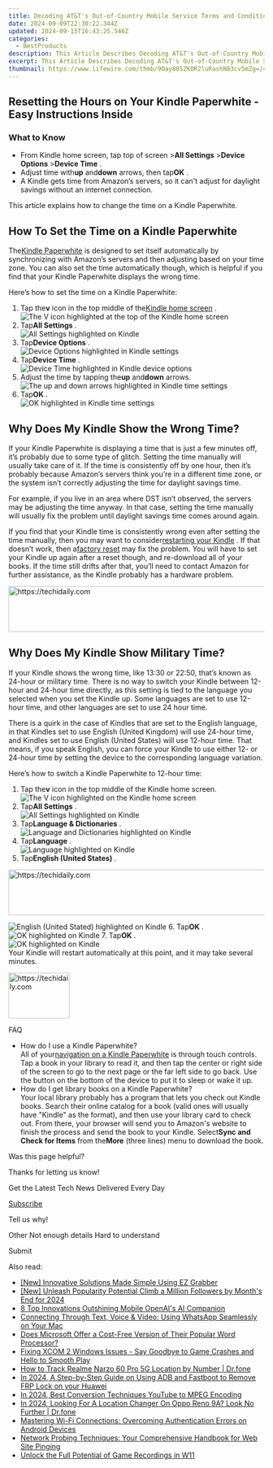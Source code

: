 ```yaml
---
title: Decoding AT&T's Out-of-Country Mobile Service Terms and Conditions
date: 2024-09-09T22:30:22.344Z
updated: 2024-09-15T16:43:25.546Z
categories:
  - BestProducts
description: This Article Describes Decoding AT&T's Out-of-Country Mobile Service Terms and Conditions
excerpt: This Article Describes Decoding AT&T's Out-of-Country Mobile Service Terms and Conditions
thumbnail: https://www.lifewire.com/thmb/9Oay80SZKOR2luRashN83cv5mZg=/400x300/filters:no_upscale():max_bytes(150000):strip_icc():format(webp)/att-logo-9102adcb06dd4cdba4c2a452ed615600.png
---
```


## Resetting the Hours on Your Kindle Paperwhite - Easy Instructions Inside
### What to Know

* From Kindle home screen, tap top of screen >**All Settings** \>**Device Options** \>**Device Time** .
* Adjust time with**up** and**down** arrows, then tap**OK** .
* A Kindle gets time from Amazon’s servers, so it can't adjust for daylight savings without an internet connection.

 This article explains how to change the time on a Kindle Paperwhite.

## How To Set the Time on a Kindle Paperwhite

 The[Kindle Paperwhite](https://www.lifewire.com/how-to-use-kindle-paperwhite-5224252) is designed to set itself automatically by synchronizing with Amazon’s servers and then adjusting based on your time zone. You can also set the time automatically though, which is helpful if you find that your Kindle Paperwhite displays the wrong time.

 Here’s how to set the time on a Kindle Paperwhite:  

1. Tap the**v** icon in the top middle of the[Kindle home screen](https://www.lifewire.com/get-to-home-screen-on-kindle-5222568) .  
![The V icon highlighted at the top of the Kindle home screen](https://www.lifewire.com/thmb/j8K4PofURQz9tI-zlyWDg4p9rPI=/1500x0/filters:no_upscale():max_bytes(150000):strip_icc():format(webp)/A1-Change-Time-on-a-Paperwhite-1549f53cc4fb42298beb5db1db2a31d2.jpg)
2. Tap**All Settings** .  
![All Settings highlighted on Kindle](https://www.lifewire.com/thmb/FVQ4IxFNo_i4Z-FPltzLdZw0sbg=/1500x0/filters:no_upscale():max_bytes(150000):strip_icc():format(webp)/A2-Change-Time-on-a-Paperwhite-0add7d56ede94b9fb98fd6946c950382.jpg)
3. Tap**Device Options** .  
![Device Options highlighted in Kindle settings](https://www.lifewire.com/thmb/e6MlyV_kRs3sZ7KmmbmU_qDoYsw=/1500x0/filters:no_upscale():max_bytes(150000):strip_icc():format(webp)/A3-Change-Time-on-a-Paperwhite-10b0b32f055a4274a8460885c23e21ff.jpg)
4. Tap**Device Time** .  
![Device Time highlighted in Kindle device options](https://www.lifewire.com/thmb/ChcqospDH_PE8a-83MnzZojZ744=/1500x0/filters:no_upscale():max_bytes(150000):strip_icc():format(webp)/A4-Change-Time-on-a-Paperwhite-04b27f7f2bfa4c94b0c480eb71dfdf89.jpg)
5. Adjust the time by tapping the**up** and**down** arrows.  
![The up and down arrows highlighted in Kindle time settings](https://www.lifewire.com/thmb/PPX00lfpcJpqXmMVBbYJI4Ak1jo=/1500x0/filters:no_upscale():max_bytes(150000):strip_icc():format(webp)/A5-Change-Time-on-a-Paperwhite-9824755afe0b4522be4562a899387ffd.jpg)
6. Tap**OK** .  
![OK highlighted in Kindle time settings](https://www.lifewire.com/thmb/7fhpYTv82a-NfNmzVAF1o6ppuDw=/1500x0/filters:no_upscale():max_bytes(150000):strip_icc():format(webp)/A6-Change-Time-on-a-Paperwhite-8f41a6b1efa94995a73e0de6986b73a3.jpg)

## Why Does My Kindle Show the Wrong Time?

 If your Kindle Paperwhite is displaying a time that is just a few minutes off, it’s probably due to some type of glitch. Setting the time manually will usually take care of it. If the time is consistently off by one hour, then it’s probably because Amazon’s servers think you’re in a different time zone, or the system isn’t correctly adjusting the time for daylight savings time.

 For example, if you live in an area where DST isn’t observed, the servers may be adjusting the time anyway. In that case, setting the time manually will usually fix the problem until daylight savings time comes around again.

 If you find that your Kindle time is consistently wrong even after setting the time manually, then you may want to consider[restarting your Kindle](https://www.lifewire.com/restart-kindle-paperwhite-5222333) . If that doesn’t work, then a[factory reset](https://www.lifewire.com/reset-kindle-paperwhite-5224250) may fix the problem. You will have to set your Kindle up again after a reset though, and re-download all of your books. If the time still drifts after that, you’ll need to contact Amazon for further assistance, as the Kindle probably has a hardware problem.  

<!-- affiliate ads begin -->
<a href="https://unicoeye.pxf.io/c/5597632/2134494/18498" target="_top" id="2134494">
  <img src="//a.impactradius-go.com/display-ad/18498-2134494" border="0" alt="https://techidaily.com" width="721" height="90"/>
</a>
<img height="0" width="0" src="https://unicoeye.pxf.io/i/5597632/2134494/18498" style="position:absolute;visibility:hidden;" border="0" />
<!-- affiliate ads end -->

## Why Does My Kindle Show Military Time?

 If your Kindle shows the wrong time, like 13:30 or 22:50, that’s known as 24-hour or military time. There is no way to switch your Kindle between 12-hour and 24-hour time directly, as this setting is tied to the language you selected when you set the Kindle up. Some languages are set to use 12-hour time, and other languages are set to use 24 hour time.

 There is a quirk in the case of Kindles that are set to the English language, in that Kindles set to use English (United Kingdom) will use 24-hour time, and Kindles set to use English (United States) will use 12-hour time. That means, if you speak English, you can force your Kindle to use either 12- or 24-hour time by setting the device to the corresponding language variation.

 Here’s how to switch a Kindle Paperwhite to 12-hour time:  

1. Tap the**v** icon in the top middle of the Kindle home screen.  
![The V icon highlighted on the Kindle home screen](https://www.lifewire.com/thmb/hoIB8ZzovOgAFwX_a64_ZAujeeg=/1500x0/filters:no_upscale():max_bytes(150000):strip_icc():format(webp)/B1.-Change-Time-on-a-Paperwhitejpg-0a19439c8f3442e797a1f6f430b91ef4.jpg)
2. Tap**All Settings** .  
![All Settings highlighted on Kindle](https://www.lifewire.com/thmb/bRaMB3kZlAcWlvNrYXiOx6fND5w=/1500x0/filters:no_upscale():max_bytes(150000):strip_icc():format(webp)/B2-Change-Time-on-a-Paperwhite-7f48719c517a4ab49560f5b8f51700f4.jpg)
3. Tap**Language & Dictionaries** .  
![Language and Dictionaries highlighted on Kindle](https://www.lifewire.com/thmb/QR2aYMJTQnQ5tv2ghdXYvpEEKt8=/1500x0/filters:no_upscale():max_bytes(150000):strip_icc():format(webp)/B3-Change-Time-on-a-Paperwhite-d64e455e000d489ab034179af893261f.jpg)
4. Tap**Language** .  
![Language highlighted on Kindle](https://www.lifewire.com/thmb/agMssSF7l7LaFlu2ySCj9t64Cj8=/1500x0/filters:no_upscale():max_bytes(150000):strip_icc():format(webp)/B4-Change-Time-on-a-Paperwhite-cccb316c6c4342bebab129d7d0b92f1c.jpg)
5. Tap**English (United States)** .  

<!-- affiliate ads begin -->
<a href="https://appsumo.8odi.net/c/5597632/2123731/7443" target="_top" id="2123731">
  <img src="//a.impactradius-go.com/display-ad/7443-2123731" border="0" alt="https://techidaily.com" width="728" height="90"/>
</a>
<img height="0" width="0" src="https://appsumo.8odi.net/i/5597632/2123731/7443" style="position:absolute;visibility:hidden;" border="0" />
<!-- affiliate ads end -->

![English (United Stated) highlighted on Kindle](https://www.lifewire.com/thmb/yJZWUsvz_K4ODy5y3JGyk94kv84=/1500x0/filters:no_upscale():max_bytes(150000):strip_icc():format(webp)/B5-Change-Time-on-a-Paperwhite-7d6a9e0b50c2472cbcc36717ad41aba1.jpg)
6. Tap**OK** .  
![OK highlighted on Kindle](https://www.lifewire.com/thmb/gpyeDWGne_0u_6QozJU46hH4_Y0=/1500x0/filters:no_upscale():max_bytes(150000):strip_icc():format(webp)/B6-Change-Time-on-a-Paperwhite-6da1c9ba4d704b84a24a17dd7a2d7553.jpg)
7. Tap**OK** .  
![OK highlighted on Kindle](https://www.lifewire.com/thmb/6o7tz1z4HMQm3co0frGY_OYC-MA=/1500x0/filters:no_upscale():max_bytes(150000):strip_icc():format(webp)/B7-Change-Time-on-a-Paperwhite-f8b6882ec46c4c9e9685d58cf4a7d131.jpg)  
 Your Kindle will restart automatically at this point, and it may take several minutes.

<!-- affiliate ads begin -->
<a href="https://aligracehair.sjv.io/c/5597632/2135362/19272" target="_top" id="2135362">
  <img src="//a.impactradius-go.com/display-ad/19272-2135362" border="0" alt="https://techidaily.com" width="120" height="90"/>
</a>
<img height="0" width="0" src="https://aligracehair.sjv.io/i/5597632/2135362/19272" style="position:absolute;visibility:hidden;" border="0" />
<!-- affiliate ads end -->

 FAQ

* How do I use a Kindle Paperwhite?  
 All of your[navigation on a Kindle Paperwhite](https://www.lifewire.com/how-to-use-kindle-paperwhite-5224252) is through touch controls. Tap a book in your library to read it, and then tap the center or right side of the screen to go to the next page or the far left side to go back. Use the button on the bottom of the device to put it to sleep or wake it up.
* How do I get library books on a Kindle Paperwhite?  
 Your local library probably has a program that lets you check out Kindle books. Search their online catalog for a book (valid ones will usually have "Kindle" as the format), and then use your library card to check out. From there, your browser will send you to Amazon's website to finish the process and send the book to your Kindle. Select**Sync and Check for Items** from the**More** (three lines) menu to download the book.

Was this page helpful?

Thanks for letting us know!

 Get the Latest Tech News Delivered Every Day

[Subscribe](https://www.lifewire.com/#)

Tell us why!

 Other  Not enough details  Hard to understand

 Submit

<ins class="adsbygoogle"
     style="display:block"
     data-ad-format="autorelaxed"
     data-ad-client="ca-pub-7571918770474297"
     data-ad-slot="1223367746"></ins>

<ins class="adsbygoogle"
     style="display:block"
     data-ad-client="ca-pub-7571918770474297"
     data-ad-slot="8358498916"
     data-ad-format="auto"
     data-full-width-responsive="true"></ins>

<span class="atpl-alsoreadstyle">Also read:</span>
<div><ul>
<li><a href="https://on-screen-recording.techidaily.com/new-innovative-solutions-made-simple-using-ez-grabber/"><u>[New] Innovative Solutions Made Simple Using EZ Grabber</u></a></li>
<li><a href="https://instagram-video-files.techidaily.com/new-unleash-popularity-potential-climb-a-million-followers-by-months-end-for-2024/"><u>[New] Unleash Popularity Potential Climb a Million Followers by Month's End for 2024</u></a></li>
<li><a href="https://tech-savvy.techidaily.com/8-top-innovations-outshining-mobile-openais-ai-companion/"><u>8 Top Innovations Outshining Mobile OpenAI's AI Companion</u></a></li>
<li><a href="https://tech-recovery.techidaily.com/connecting-through-text-voice-and-video-using-whatsapp-seamlessly-on-your-mac/"><u>Connecting Through Text, Voice & Video: Using WhatsApp Seamlessly on Your Mac</u></a></li>
<li><a href="https://tech-recovery.techidaily.com/does-microsoft-offer-a-cost-free-version-of-their-popular-word-processor/"><u>Does Microsoft Offer a Cost-Free Version of Their Popular Word Processor?</u></a></li>
<li><a href="https://win-solutions.techidaily.com/1723008958876-fixing-xcom-2-windows-issues-say-goodbye-to-game-crashes-and-hello-to-smooth-play/"><u>Fixing XCOM 2 Windows Issues - Say Goodbye to Game Crashes and Hello to Smooth Play</u></a></li>
<li><a href="https://android-location-track.techidaily.com/how-to-track-realme-narzo-60-pro-5g-location-by-number-drfone-by-drfone-virtual-android/"><u>How to Track Realme Narzo 60 Pro 5G Location by Number | Dr.fone</u></a></li>
<li><a href="https://android-frp.techidaily.com/in-2024-a-step-by-step-guide-on-using-adb-and-fastboot-to-remove-frp-lock-on-your-huawei-by-drfone-android/"><u>In 2024, A Step-by-Step Guide on Using ADB and Fastboot to Remove FRP Lock on your Huawei</u></a></li>
<li><a href="https://fox-cloud.techidaily.com/in-2024-best-conversion-techniques-youtube-to-mpeg-encoding/"><u>In 2024, Best Conversion Techniques YouTube to MPEG Encoding</u></a></li>
<li><a href="https://phone-solutions.techidaily.com/in-2024-looking-for-a-location-changer-on-oppo-reno-9a-look-no-further-drfone-by-drfone-virtual-android/"><u>In 2024, Looking For A Location Changer On Oppo Reno 9A? Look No Further | Dr.fone</u></a></li>
<li><a href="https://tech-recovery.techidaily.com/mastering-wi-fi-connections-overcoming-authentication-errors-on-android-devices/"><u>Mastering Wi-Fi Connections: Overcoming Authentication Errors on Android Devices</u></a></li>
<li><a href="https://tech-recovery.techidaily.com/network-probing-techniques-your-comprehensive-handbook-for-web-site-pinging/"><u>Network Probing Techniques: Your Comprehensive Handbook for Web Site Pinging</u></a></li>
<li><a href="https://screen-video-capture.techidaily.com/unlock-the-full-potential-of-game-recordings-in-w11/"><u>Unlock the Full Potential of Game Recordings in W11</u></a></li>
</ul></div>

